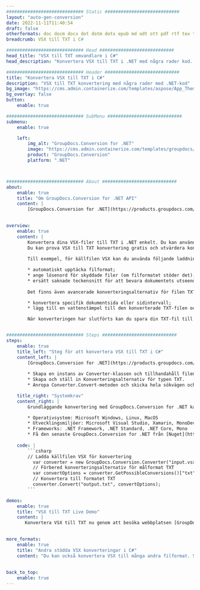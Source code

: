 ```yaml
---
############################# Static ############################
layout: "auto-gen-conversion"
date: 2022-11-11T11:40:54
draft: false
otherformats: doc docm docx dot dotm dotx epub md odt ott pdf rtf tex txt vdx vsdm vsdx vssm vssx vstm vstx vsx vtx xps
breadcrumb: VSX till TXT i C#

############################# Head ############################
head_title: "VSX till TXT omvandlare i C#"
head_description: "Konvertera VSX till TXT i .NET med några rader kod. Använd GroupDocs Document Conversion API för att konvertera över 160 filformat."

############################# Header ############################
title: "Konvertera VSX till TXT i C#"
description: "VSX till TXT konvertering med några rader med .NET-kod"
bg_image: "https://cms.admin.containerize.com/templates/aspose/App_Themes/V3/images/bg/header1.png"
bg_overlay: false
button:
    enable: true

############################# SubMenu ############################
submenu:
    enable: true

    left:
        img_alt: "GroupDocs.Conversion for .NET"
        image: "https://cms.admin.containerize.com/templates/groupdocs/images/product-logos/90x90-noborder/groupdocs-conversion-net.png"
        product: "GroupDocs.Conversion"
        platform: ".NET"



############################# About ############################
about:
    enable: true
    title: "Om GroupDocs.Conversion for .NET API"
    content: |
        [GroupDocs.Conversion for .NET](https://products.groupdocs.com/conversion/net/) kan användas för att konvertera Microsoft Word, Excel, PowerPoint, PDF, Visio och andra format. GroupDocs.Conversion är ett fristående API som är lämpligt för back-end och interna system där hög prestanda krävs. Det beror inte på någon programvara som Microsoft eller Open Office.
    

overview:
    enable: true
    content: |
        Konvertera dina VSX-filer till TXT i .NET enkelt. Du kan använda bara ett par C# kodrader i valfri plattform som du vill, som - Windows, Linux, macOS.
        Du kan prova VSX till TXT konvertering gratis och utvärdera konverteringsresultatens kvalitet. Tillsammans med enkla filkonverteringsscenarier kan du prova mer avancerade alternativ för att ladda källfilen VSX och för att spara resultatet TXT. 
        
        Till exempel, för källfilen VSX kan du använda följande laddningsalternativ:

        * automatiskt upptäcka filformat;
        * ange lösenord för skyddade filer (om filformatet stöder det);
        * ersätt saknade teckensnitt för att bevara dokumentets utseende.
        
        Det finns även avancerade konverteringsalternativ för filen TXT:

        * konvertera specifik dokumentsida eller sidintervall;
        * lägg till en vattenstämpel till den konverterade TXT-filen och många fler.

        När konverteringen har slutförts kan du spara din TXT-fil till den lokala filsökvägen eller någon tredje parts lagring som FTP, Amazon S3, Google Drive, Dropbox etc. Observera - för att konvertera VSX till {{ TO}} det finns inget behov av någon ytterligare programvara installerad - som MS Office, Open Office, Adobe Acrobat Reader etc.


############################# Steps ############################
steps:
    enable: true
    title_left: "Steg för att konvertera VSX till TXT i C#"
    content_left: |
        [GroupDocs.Conversion for .NET](https://products.groupdocs.com/conversion/net/) gör det enkelt för utvecklare att konvertera en VSX-fil till TXT med några rader kod.
        
        * Skapa en instans av Converter-klassen och tillhandahåll filen VSX med den fullständiga sökvägen
        * Skapa och ställ in Konverteringsalternativ för typen TXT.
        * Anropa Converter.Convert-metoden och skicka hela sökvägen och formatet (TXT) som en parameter

    title_right: "Systemkrav"
    content_right: |
        Grundläggande konvertering med GroupDocs.Conversion for .NET kan göras med bara några enkla steg. Våra API:er stöds på alla större plattformar och operativsystem. Innan du kör koden nedan, se till att du har följande förutsättningar installerade på ditt system.

        * Operativsystem: Microsoft Windows, Linux, MacOS
        * Utvecklingsmiljöer: Microsoft Visual Studio, Xamarin, MonoDevelop
        * Frameworks: .NET Framework, .NET Standard, .NET Core, Mono
        * Få den senaste GroupDocs.Conversion for .NET från [Nuget](https://www.nuget.org/packages/groupdocs.conversion)
         
    code: |
        ```csharp    
        // Ladda källfilen VSX för konvertering
          var converter = new GroupDocs.Conversion.Converter("input.vsx");
          // Förbered konverteringsalternativ för målformat TXT
          var convertOptions = converter.GetPossibleConversions()["txt"].ConvertOptions;
          // Konvertera till formatet TXT
          converter.Convert("output.txt", convertOptions);
        ```

demos:
    enable: true
    title: "VSX till TXT Live Demo"
    content: |
       Konvertera VSX till TXT nu genom att besöka webbplatsen [GroupDocs.Conversion App](https://products.groupdocs.app/conversion/family). Onlinedemo har följande fördelar
          

more_formats:
    enable: true
    title: "Andra stödda VSX konverteringar i C#"
    content: "Du kan också konvertera VSX till många andra filformat. Se listan nedan."
       
       
back_to_top:
    enable: true
---
```

